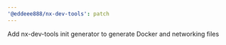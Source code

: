 ```yaml
---
'@eddeee888/nx-dev-tools': patch
---
```


Add nx-dev-tools init generator to generate Docker and networking files
